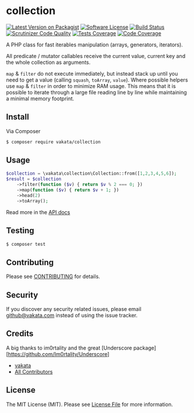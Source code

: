 # collection

[![Latest Version on Packagist][ico-version]][link-packagist]
[![Software License][ico-license]](LICENSE.md)
[![Build Status][ico-travis]][link-travis]
[![Scrutinizer Code Quality](https://scrutinizer-ci.com/g/vakata/collection/badges/quality-score.png?b=master)](https://scrutinizer-ci.com/g/vakata/collection/?branch=master)
[![Tests Coverage][ico-cc-coverage]][link-cc]
[![Code Coverage](https://scrutinizer-ci.com/g/vakata/collection/badges/coverage.png?b=master)](https://scrutinizer-ci.com/g/vakata/collection/?branch=master)

A PHP class for fast iterables manipulation (arrays, generators, iterators).

All predicate / mutator callables receive the current value, current key and the whole collection as arguments.

`map` & `filter` do not execute immediately, but instead stack up until you need to get a value (calling `squash`, `toArray`, `value`). Where possible helpers use `map` & `filter` in order to minimize RAM usage. This means that it is possible to iterate through a large file reading line by line while maintaining a minimal memory footprint.

## Install

Via Composer

``` bash
$ composer require vakata/collection
```

## Usage

``` php
$collection = \vakata\collection\Collection::from([1,2,3,4,5,6]); 
$result = $collection
    ->filter(function ($v) { return $v % 2 === 0; })
    ->map(function ($v) { return $v + 1; })
    ->head(2)
    ->toArray();
```

Read more in the [API docs](docs/README.md)

## Testing

``` bash
$ composer test
```


## Contributing

Please see [CONTRIBUTING](CONTRIBUTING.md) for details.

## Security

If you discover any security related issues, please email github@vakata.com instead of using the issue tracker.

## Credits

A big thanks to im0rtality and the great [Underscore package][https://github.com/Im0rtality/Underscore]

- [vakata][link-author]
- [All Contributors][link-contributors]

## License

The MIT License (MIT). Please see [License File](LICENSE.md) for more information.

[ico-version]: https://img.shields.io/packagist/v/vakata/collection.svg?style=flat-square
[ico-license]: https://img.shields.io/badge/license-MIT-brightgreen.svg?style=flat-square
[ico-travis]: https://img.shields.io/travis/vakata/collection/master.svg?style=flat-square
[ico-scrutinizer]: https://img.shields.io/scrutinizer/coverage/g/vakata/collection.svg?style=flat-square
[ico-code-quality]: https://img.shields.io/scrutinizer/g/vakata/collection.svg?style=flat-square
[ico-downloads]: https://img.shields.io/packagist/dt/vakata/collection.svg?style=flat-square
[ico-cc]: https://img.shields.io/codeclimate/github/vakata/collection.svg?style=flat-square
[ico-cc-coverage]: https://img.shields.io/codeclimate/coverage/github/vakata/collection.svg?style=flat-square

[link-packagist]: https://packagist.org/packages/vakata/collection
[link-travis]: https://travis-ci.org/vakata/collection
[link-scrutinizer]: https://scrutinizer-ci.com/g/vakata/collection/code-structure
[link-code-quality]: https://scrutinizer-ci.com/g/vakata/collection
[link-downloads]: https://packagist.org/packages/vakata/collection
[link-author]: https://github.com/vakata
[link-contributors]: ../../contributors
[link-cc]: https://codeclimate.com/github/vakata/collection

